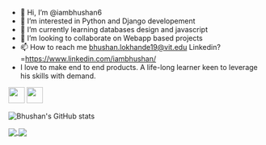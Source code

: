 - 👋 Hi, I’m @iambhushan6
- 👀 I’m interested in Python and Django developement
- 🌱 I’m currently learning databases design and javascript
- 💞️ I’m looking to collaborate on Webapp based projects
- 📫 How to reach me bhushan.lokhande19@vit.edu Linkedin? =https://www.linkedin.com/iambhushan/
- I love to make end to end products. A life-long learner keen to leverage his skills with demand.

<img height="32" width="32" src="https://cdn.jsdelivr.net/npm/simple-icons@v4/icons/python.svg" />
<img height="32" width="32" src="https://unpkg.com/simple-icons@v4/icons/simpleicons.svg" />

![Bhushan's GitHub stats](https://github-readme-stats.vercel.app/api?username=iambhushan6&theme=radical&show_icons=true&hide=contribs)

<a href="https://iambhushan.netlify.app/">
  <img target="new" align="center" src="https://github-readme-stats.vercel.app/api/wakatime?username=iambhushan&theme=tokyonight&show_icons=true&layout=compact" />
</a>

<a href="https://github.com/anuraghazra/github-readme-stats">
  <img align="center" src="https://github-readme-stats.vercel.app/api/top-langs/?username=iambhushan6&layout=compact&theme=radical&show_icons=true" />
</a>

<!---
iambhushan6/iambhushan6 is a ✨ special ✨ repository because its `README.md` (this file) appears on your GitHub profile.
You can click the Preview link to take a look at your changes.
--->

